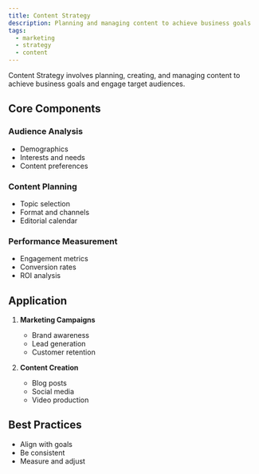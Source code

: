 ```yaml
---
title: Content Strategy
description: Planning and managing content to achieve business goals
tags:
  - marketing
  - strategy
  - content
---
```


Content Strategy involves planning, creating, and managing content to achieve business goals and engage target audiences.

## Core Components

### Audience Analysis
- Demographics
- Interests and needs
- Content preferences

### Content Planning
- Topic selection
- Format and channels
- Editorial calendar

### Performance Measurement
- Engagement metrics
- Conversion rates
- ROI analysis

## Application

1. **Marketing Campaigns**
   - Brand awareness
   - Lead generation
   - Customer retention

2. **Content Creation**
   - Blog posts
   - Social media
   - Video production

## Best Practices
- Align with goals
- Be consistent
- Measure and adjust
